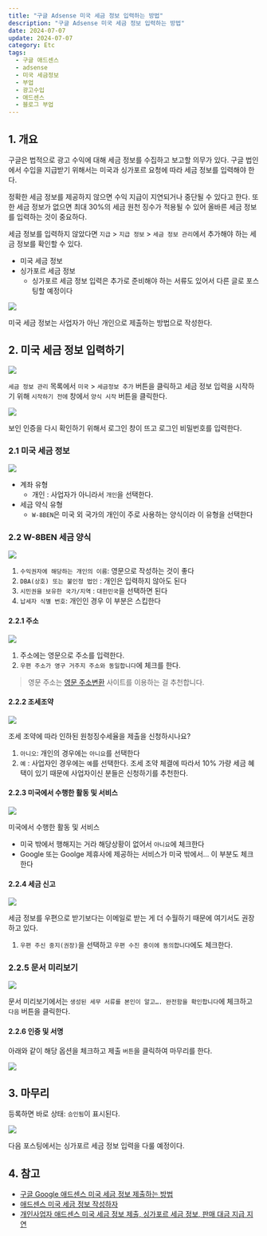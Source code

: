 ```yaml
---
title: "구글 Adsense 미국 세금 정보 입력하는 방법"
description: "구글 Adsense 미국 세금 정보 입력하는 방법"
date: 2024-07-07
update: 2024-07-07
category: Etc
tags:
  - 구글 애드센스
  - adsense
  - 미국 세금정보
  - 부업
  - 광고수입
  - 애드센스
  - 블로그 부업
---
```


## 1. 개요

구글은 법적으로 광고 수익에 대해 세금 정보를 수집하고 보고할 의무가 있다. 구글 법인에서 수입을 지급받기 위해서는 미국과 싱가포르 요청에 따라 세금 정보를 입력해야 한다.

정확한 세금 정보를 제공하지 않으면 수익 지급이 지연되거나 중단될 수 있다고 한다. 또한 세금 정보가 없으면 최대 30%의 세금 원천 징수가 적용될 수 있어 올바른 세금 정보를 입력하는 것이 중요하다.

세금 정보를 입력하지 않았다면 `지급` > `지급 정보` > `세금 정보 관리`에서 추가해야 하는 세금 정보를 확인할 수 있다.

- 미국 세금 정보
- 싱가포르 세금 정보
  - 싱가포르 세금 정보 입력은 추가로 준비해야 하는 서류도 있어서 다른 글로 포스팅할 예정이다

![](image-20240707083903316.png)

미국 세금 정보는 사업자가 아닌 개인으로 제출하는 방법으로 작성한다.

## 2. 미국 세금 정보 입력하기

![](image-20240707083917992.png)

`세금 정보 관리` 목록에서 `미국` > `세금정보 추가` 버튼을 클릭하고 세금 정보 입력을 시작하기 위해 `시작하기 전에` 창에서 `양식 시작` 버튼을 클릭한다.

![](image-20240707083930316.png)

보인 인증을 다시 확인하기 위해서 로그인 창이 뜨고 로그인 비밀번호를 입력한다.

### 2.1 미국 세금 정보

![](image-20240707084124346.png)

- 계좌 유형
  - 개인 : 사업자가 아니라서 `개인`을 선택한다.
- 세금 약식 유형
  - `W-8BEN`은 미국 외 국가의 개인이 주로 사용하는 양식이라 이 유형을 선택한다

### 2.2 W-8BEN 세금 양식

![](image-20240707084147307.png)

1. `수익권자에 해당하는 개인의 이름`: 영문으로 작성하는 것이 좋다
2. `DBA(상호) 또는 불인정 법인` : 개인은 입력하지 않아도 된다
3. `시민권을 보유한 국가/지역` : `대한민국`을 선택하면 된다
4. `납세자 식별 번호`: 개인인 경우 이 부분은 스킵한다

#### 2.2.1 주소

![](image-20240707084202717.png)

1. 주소에는 영문으로 주소를 입력한다.
2. `우편 주소가 영구 거주지 주소와 동일합니다`에 체크를 한다.

> 영문 주소는 [영문 주소변환](https://www.jusoen.com/) 사이트를 이용하는 걸 추천합니다.

#### 2.2.2 조세조약

![](image-20240707084211711.png)

조세 조약에 따라 인하된 원청징수세율을 제출을 신청하시나요?

1. `아니오`: 개인의 경우에는 `아니요`를 선택한다
2. `예` : 사업자인 경우에는 `예`를 선택한다. 조세 조약 체결에 따라서 10% 가량 세금 혜택이 있기 때문에 사업자이신 분들은 신청하기를 추천한다.

#### 2.2.3 미국에서 수행한 활동 및 서비스

![](image-20240707084222152.png)

미국에서 수행한 활동 및 서비스

- 미국 밖에서 행해지는 거라 해당상황이 없어서 `아니요`에 체크한다
- Google 또는 Goolge 제휴사에 제공하는 서비스가 미국 밖에서… 이 부분도 체크한다

#### 2.2.4 세금 신고

![](image-20240707084231771.png)

세금 정보를 우편으로 받기보다는 이메일로 받는 게 더 수월하기 때문에 여기서도 권장하고 있다.

1. `우편 주신 중지(권장)`을 선택하고 `우편 수진 중이에 동의합니다`에도 체크한다.

### 2.2.5 문서 미리보기

![](image-20240707084239007.png)

문서 미리보기에서는 `생성된 세무 서류를 본인이 알고…. 완전함을 확인합니다`에 체크하고 `다음` 버튼을 클릭한다.

#### 2.2.6 인증 및 서명

아래와 같이 해당 옵션을 체크하고 제출 `버튼`을 클릭하여 마무리를 한다.

![](image-20240707084246155.png)

## 3. 마무리

등록하면 바로 상태: `승인됨`이 표시된다.

![](image-20240707084253673.png)

다음 포스팅에서는 싱가포르 세금 정보 입력을 다룰 예정이다.

## 4. 참고

- [구글 Google 애드센스 미국 세금 정보 제출하는 방법](https://orangeyoung-37.tistory.com/92)
- [애드센스 미국 세금 정보 작성하자](https://moonnote.tistory.com/321)
- [개인사업자 애드센스 미국 세금 정보 제출, 싱가포르 세금 정보, 판매 대금 지급 지연](https://dathru.com/애드센스-미국-세금-정보-제출-싱가포르-세금-정보/)



